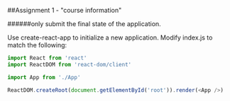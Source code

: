 ##Assignment 1 - "course information"

######only submit the final state of the application.

Use create-react-app to initialize a new application. Modify index.js to match the following:
```javascript
import React from 'react'
import ReactDOM from 'react-dom/client'

import App from './App'

ReactDOM.createRoot(document.getElementById('root')).render(<App />)
```

